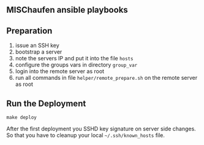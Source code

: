 ## MISChaufen ansible playbooks


## Preparation

1. issue an SSH key
2. bootstrap a server
3. note the servers IP and put it into the file `hosts`
4. configure the groups vars in directory `group_var`
5. login into the remote server as root
6. run all commands in file `helper/remote_prepare.sh` on the remote server as root


## Run the Deployment

```
make deploy
```

After the first deployment you SSHD key signature on server side changes. So that you have to cleanup your local `~/.ssh/known_hosts` file.
